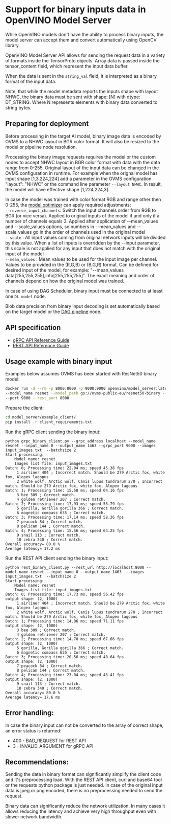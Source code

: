 # Support for binary inputs data in OpenVINO Model Server

While OpenVINO models don't have the ability to process binary inputs, the model server can accept them and convert
automatically using OpenCV library.

OpenVINO Model Server API allows for sending the request data in a variety of formats inside the TensorProto objects.
Array data is passed inside the tensor_content field, which represent the input data buffer.

When the data is sent in the `string_val` field, it is interpreted as a binary format of the input data.

Note, that while the model metadata reports the inputs shape with layout NHWC, the binary data must be sent with 
shape: [N] with dtype: DT_STRING. Where N represents elements with binary data converted to string bytes.

## Preparing for deployment
Before processing in the target AI model, binary image data is encoded by OVMS to a NHWC layout in BGR color format.
It will also be resized to the model or pipeline node resolution.

Processing the binary image requests requires the model or the custom nodes to accept NHWC layout in BGR color 
format with data with the data range from 0-255. Original layout of the input data can be changed in the 
OVMS configuration in runtime. For example when the orignal model has input shape [1,3,224,224] add a parameter
in the OVMS configuration "layout": "NHWC" or the command line parameter `--layout NHWC`. In result, the model will
have effective shape [1,224,224,3].

In case the model was trained with color format RGB and range other then 0-255, the 
[model optimizer](tf_model_binary_input.md) 
can apply required adjustments:  
`--reverse_input_channels`: Switch the input channels order from RGB to BGR (or vice versa). Applied to original inputs of the model if and only if a number of channels equals 3. Applied after application of --mean_values and --scale_values options, so numbers in --mean_values and  --scale_values go in the order of channels used in the original model  
`--scale` : All input values coming from original network inputs  will be divided by this value. When a list of inputs  is overridden by the --input parameter, this scale is  not applied for any input that does not match with the  original input of the model  
`--mean_values` :  Mean values to be used for the input image per  channel. Values to be provided in the (R,G,B) or (B,G,R) format. Can be defined for desired input of the model, for example: "--mean_values data[255,255,255],info[255,255,255]". The exact meaning and order of channels depend on how the original model was trained.

In case of using DAG Scheduler, binary input must be connected to at least one `DL model` node.

Blob data precision from binary input decoding is set automatically based on the target model or the [DAG pipeline](dag_scheduler.md) node.

## API specification

- [gRPC API Reference Guide](./model_server_grpc_api.md)
- [REST API Reference Guide](./model_server_rest_api.md)

## Usage example with binary input

Examples below assumes OVMS has been started with ResNet50 binary model:

```bash
docker run -d --rm -p 8000:8000 -p 9000:9000 openvino/model_server:latest \
--model_name resnet --model_path gs://ovms-public-eu/resnet50-binary --layout NHWC --batch_size 2 --plugin_config '{"CPU_THROUGHPUT_STREAMS": "1"}' \
--port 9000 --rest_port 8000
```

Prepare the client:
```bash
cd model_server/example_client/
pip install -r client_requirements.txt
```

Run the gRPC client sending the binary input:
```
python grpc_binary_client.py --grpc_address localhost --model_name resnet --input_name 0 --output_name 1463 --grpc_port 9000 --images input_images.txt  --batchsize 2
Start processing:
	Model name: resnet
	Images list file: input_images.txt
Batch: 0; Processing time: 22.04 ms; speed 45.38 fps
	 1 airliner 404 ; Incorrect match. Should be 279 Arctic fox, white fox, Alopex lagopus
	 2 white wolf, Arctic wolf, Canis lupus tundrarum 270 ; Incorrect match. Should be 279 Arctic fox, white fox, Alopex lagopus
Batch: 1; Processing time: 15.58 ms; speed 64.16 fps
	 3 bee 309 ; Correct match.
	 4 golden retriever 207 ; Correct match.
Batch: 2; Processing time: 17.93 ms; speed 55.79 fps
	 5 gorilla, Gorilla gorilla 366 ; Correct match.
	 6 magnetic compass 635 ; Correct match.
Batch: 3; Processing time: 17.14 ms; speed 58.36 fps
	 7 peacock 84 ; Correct match.
	 8 pelican 144 ; Correct match.
Batch: 4; Processing time: 15.56 ms; speed 64.25 fps
	 9 snail 113 ; Correct match.
	 10 zebra 340 ; Correct match.
Overall accuracy= 80.0 %
Average latency= 17.2 ms
```

Run the REST API client sending the binary input:
```
python rest_binary_client.py --rest_url http://localhost:8000 --model_name resnet --input_name 0 --output_name 1463  --images input_images.txt  --batchsize 2
Start processing:
	Model name: resnet
	Images list file: input_images.txt
Batch: 0; Processing time: 17.73 ms; speed 56.42 fps
output shape: (2, 1000)
	 1 airliner 404 ; Incorrect match. Should be 279 Arctic fox, white fox, Alopex lagopus
	 2 white wolf, Arctic wolf, Canis lupus tundrarum 270 ; Incorrect match. Should be 279 Arctic fox, white fox, Alopex lagopus
Batch: 1; Processing time: 14.06 ms; speed 71.11 fps
output shape: (2, 1000)
	 3 bee 309 ; Correct match.
	 4 golden retriever 207 ; Correct match.
Batch: 2; Processing time: 14.78 ms; speed 67.66 fps
output shape: (2, 1000)
	 5 gorilla, Gorilla gorilla 366 ; Correct match.
	 6 magnetic compass 635 ; Correct match.
Batch: 3; Processing time: 20.56 ms; speed 48.64 fps
output shape: (2, 1000)
	 7 peacock 84 ; Correct match.
	 8 pelican 144 ; Correct match.
Batch: 4; Processing time: 23.04 ms; speed 43.41 fps
output shape: (2, 1000)
	 9 snail 113 ; Correct match.
	 10 zebra 340 ; Correct match.
Overall accuracy= 80.0 %
Average latency= 17.6 ms
```

## Error handling:
In case the binary input can not be converted to the array of correct shape, an error status is returned:
- 400 - BAD_REQUEST for REST API
- 3 - INVALID_ARGUMENT for gRPC API


## Recommendations:

Sending the data in binary format can significantly simplify the client code and it's preprocessing load. With the REST API
client, curl and base64 tool or the requests python package is just needed. In case of the original input data is jpeg or png 
encoded, there is no preprocessing needed to send the request.

Binary data can significantly reduce the network utilization. In many cases it allows reducing the latency and achieve
very high throughput even with slower network bandwidth.
